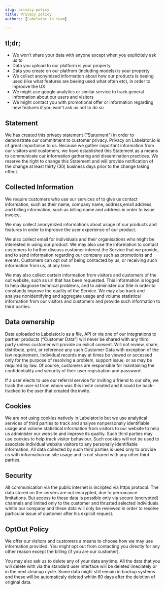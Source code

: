 ```yaml
---
slug: privacy-policy
title: Privacy policy
authors: [Labelator.io team]

---
```


## tl;dr;

- We won't share your data with anyone except when you explicitely ask us to
- Data you upload to our platform is your property
- Data you create on our platfrom (including models) is your property
- We collect anonymized information about how our products is beeing used (like what features are beeing used what often etc), in order to inproove the UX
- We might use google analytics or similar service to track general information about our users and visitors
- We might contact you with promotional offer or information regarding new features if you won't ask us not to do so


## Statement

We has created this privacy statement (“Statement”) in order to demonstrate our commitment to customer privacy. Privacy on Labelator.io is of great importance to us. Because we gather important information from our visitors and customers, we have established this Statement as a means to communicate our information gathering and dissemination practices. We reserve the right to change this Statement and will provide notification of the change at least thirty (30) business days prior to the change taking effect.

## Collected Information
We require customers who use our services of to give us contact information, such as their name, company name, address,e­mail address, and billing information, such as billing name and address in order to issue invoice.  

We may collect anonymized informations about usage of our products and features in order to inproove the user experience of our product. 

We also collect email for individuals and their organisations who might be interested in using our product. We may also use the information to contact customers to further discuss customer interest the Service that we provide, and to send information regarding our company such as promotions and events. Customers can opt out of being contacted by us, or receiving such information from us, at any time.

We may also collect certain information from visitors and customers of the out website, such as url that has been requested. This information is logged to help diagnose technical problems, and to administer our Site in order to constantly improve the quality of the Service. We may also track and analyse non­identifying and aggregate usage and volume statistical information from our visitors and customers and provide such information to third parties.

## Data ownership
Data uploaded to Labelator.io as a file, API or via one of our integrations to partner products (“Customer Data”) will never be shared with any third party unless customer will provide an exlicit consent. Will not review, share, distribute, print, or reference any such Customer Data with exception of the law requirement. Individual records may at times be viewed or accessed only for the purpose of resolving a problem, support issue, or as may be required by law. Of course, customers are responsible for maintaining the confidentiality and security of their user registration and password.

If a user elects to use our referral service for inviting a friend to our site, we track the user-id from whom was this invite created and it could be back-tracked to the user that created the invite. 

## Cookies
We are not using cookies natively in Labelator.io but we use analytical services of third parties to track and analyse non­personally identifiable usage and volume statistical information from visitors to our website to help us administer our website and improve its quality. Such third parties may use cookies to help track visitor behaviour. Such cookies will not be used to associate individual website visitors to any personally identifiable information. All data collected by such third parties is used only to provide us with information on site usage and is not shared with any other third parties.

## Security
All communication via the public internet is incripted via https protocol. The data stored on the servers are not encrypted, due to perromance limitations. But access to these data is possible only via secure (encrypted) channels and limited only to the customer and thrusted selected individuals whitin our company and these data will only be reviewed in order to resolve particular issue of customer after his explicit request.

## Opt­Out Policy
We offer our visitors and customers a means to choose how we may use information provided. You might opt out from contacting you directly for any other reason except the billing (if you are our customer).

You may also ask us to delete any of your data anytime. All the data that you will delete with via the standard user interface will be deleted imediately or in the next cleanup cycle. Some data might still remain in backup systems and these will be automaticaly deleted whitin 60 days after the deletion of original data.

